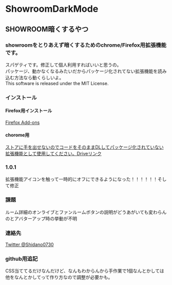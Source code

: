 # ShowroomDarkMode
## SHOWROOM暗くするやつ  
### showroomをとりあえず暗くするためのchrome/Firefox用拡張機能です。  
スパゲティです。修正して個人利用すればいいと思うの。  
パッケージ、動かなくなるみたいだからパッケージ化されてない拡張機能を読み込む方法なら動くらしいよ。  
This software is released under the MIT License.  
### インストール  
#### Firefox用インストール  
[Firefox Add-ons](https://addons.mozilla.org/ja/firefox/addon/showroomdarkmode/)  
#### chorome用  
[ストアに手を出せないのでコードをそのままDLしてパッケージ化されていない拡張機能として使用してください。Driveリンク](https://drive.google.com/drive/folders/1esKNcap8jtqoPlBgR6kc44oUAhYwpdNX?usp=sharing)  
### 1.0.1  
拡張機能アイコンを触って一時的にオフにできるようになった！！！！！！そして修正  
### 課題
ルーム詳細のオンライブとファンルームボタンの説明がどうあがいても変わらんのとアバターアップ時の挙動が不明
### 連絡先
[Twitter @Shidano0730](https://twitter.com/Shidano0730)

### github用追記
CSS当ててるだけなんだけど、なんもわからんから手作業で1個なんとかしては他をなんとかしてって作り方なので調整が必要かも。
